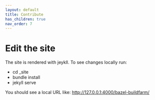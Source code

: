 ```yaml
---
layout: default
title: Contribute
has_children: true
nav_order: 7
---
```


# Edit the site

The site is rendered with jeykll.  To see changes locally run:
 - cd _site
 - bundle install
 - jekyll serve

You should see a local URL like: http://127.0.0.1:4000/bazel-buildfarm/